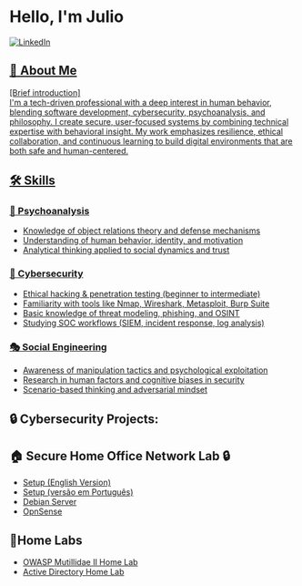 # Hello, I'm Julio
<a href="https://www.linkedin.com/in/julio-cesar-9b6427373/" target="_blank">
  <img src="https://img.shields.io/badge/LinkedIn-Connect-blue?style=for-the-badge&logo=linkedin" alt="LinkedIn">
  
## 👋 About Me
[Brief introduction]<br>
I'm a tech-driven professional with a deep interest in human behavior, blending software development, cybersecurity, psychoanalysis, and philosophy. I create secure, user-focused systems by combining technical expertise with behavioral insight. My work emphasizes resilience, ethical collaboration, and continuous learning to build digital environments that are both safe and human-centered.

## 🛠️ Skills
### 🧠 Psychoanalysis
- Knowledge of object relations theory and defense mechanisms
- Understanding of human behavior, identity, and motivation
- Analytical thinking applied to social dynamics and trust
### 🔐 Cybersecurity
- Ethical hacking & penetration testing (beginner to intermediate)
- Familiarity with tools like Nmap, Wireshark, Metasploit, Burp Suite
- Basic knowledge of threat modeling, phishing, and OSINT
- Studying SOC workflows (SIEM, incident response, log analysis)
### 🎭 Social Engineering
- Awareness of manipulation tactics and psychological exploitation
- Research in human factors and cognitive biases in security
- Scenario-based thinking and adversarial mindset
</a><br>
<h2>🔒 Cybersecurity Projects:</h2>

<h2>🏠 Secure Home Office Network Lab 🔒</h2>
<ul>  
  <li><a href="https://github.com/Juliocesar-sec/Setup.git">Setup (English Version)</a></li>
  <li><a href="https://github.com/Juliocesar-sec/Setup.Portugues.git">Setup (versão em Português)</a></li>
   <li><a href="https://github.com/Juliocesar-sec/Debian-erver-.git">Debian Server</a></li>
   <li><a href="https://github.com/Juliocesar-sec/OpnSense.git">OpnSense</a></li>
</ul>

<h2>🧪Home Labs</h2>
<ul>
  <li><a href="https://github.com/Juliocesar-sec/MutillidaeII.HomeLab.git">OWASP Mutillidae II Home Lab</a></li>
  <li><a href="https://github.com/Juliocesar-sec/ActiveDirectoryLab.git">Active Directory Home Lab</a></li>
</ul>





